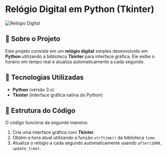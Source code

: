 # Relógio Digital em Python (Tkinter)

![Relógio Digital](https://via.placeholder.com/800x400?text=Rel%C3%B3gio+Digital+Python)

## 📌 Sobre o Projeto

Este projeto consiste em um **relógio digital** simples desenvolvido em **Python** utilizando a biblioteca **Tkinter** para interface gráfica. Ele exibe o horário em tempo real e atualiza automaticamente a cada segundo.

## 🚀 Tecnologias Utilizadas

- **Python** (versão 3.x)
- **Tkinter** (interface gráfica nativa do Python)

## 📂 Estrutura do Código

O código funciona da seguinte maneira:
1. Cria uma interface gráfica com **Tkinter**.
2. Obtém a hora atual utilizando a função `strftime()` da biblioteca `time`.
3. Atualiza o relógio a cada segundo automaticamente usando `after(1000, update_time)`.



